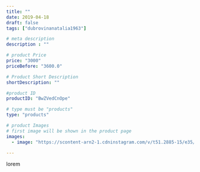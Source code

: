 ```yaml
---
title: ""
date: 2019-04-18
draft: false
tags: ["dubrovinanatalia1963"]

# meta description
description : ""

# product Price
price: "3000"
priceBefore: "3600.0"

# Product Short Description
shortDescription: ""

#product ID
productID: "BwZVedCnOpe"

# type must be "products"
type: "products"

# product Images
# first image will be shown in the product page
images:
  - image: "https://scontent-arn2-1.cdninstagram.com/v/t51.2885-15/e35/56584398_2358445154482814_3240257878405599308_n.jpg?se=7&tp=1&_nc_ht=scontent-arn2-1.cdninstagram.com&_nc_cat=102&_nc_ohc=1H6OwBSO7msAX81Sm-7&ccb=7-4&oh=54bcfa46d038fe683ece98a650dc3540&oe=6082F74A&ig_cache_key=MjAyNDc0Mzk1OTIyMzEzNDgxNA%3D%3D.2-ccb7-4"

---
```

lorem
